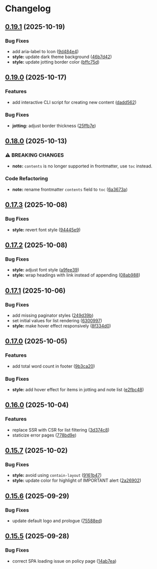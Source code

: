 # Changelog

## [0.19.1](https://github.com/tuyuritio/astro-theme-thought-lite/compare/v0.19.0...v0.19.1) (2025-10-19)


### Bug Fixes

* add aria-label to Icon ([9d484e4](https://github.com/tuyuritio/astro-theme-thought-lite/commit/9d484e4a50c6cb44f3b83e5d6bb0c6e4b8cfc26f))
* **style:** update dark theme background ([46b7d42](https://github.com/tuyuritio/astro-theme-thought-lite/commit/46b7d4253e0952e8b039daa81c0433adc386d328))
* **style:** update jotting border color ([bffc75d](https://github.com/tuyuritio/astro-theme-thought-lite/commit/bffc75d1a8809f914c8caa87dfb6c373183ae429))

## [0.19.0](https://github.com/tuyuritio/astro-theme-thought-lite/compare/v0.18.0...v0.19.0) (2025-10-17)


### Features

* add interactive CLI script for creating new content ([dadd562](https://github.com/tuyuritio/astro-theme-thought-lite/commit/dadd562ca76001e898323a39de03d1f76f3a74cf))


### Bug Fixes

* **jotting:** adjust border thickness ([25ffb7e](https://github.com/tuyuritio/astro-theme-thought-lite/commit/25ffb7edd21a80349d0791a7ff68da978087decb))

## [0.18.0](https://github.com/tuyuritio/astro-theme-thought-lite/compare/v0.17.3...v1.0.0) (2025-10-13)


### ⚠ BREAKING CHANGES

* **note:** `contents` is no longer supported in frontmatter, use `toc` instead.

### Code Refactoring

* **note:** rename frontmatter `contents` field to `toc` ([6a3673a](https://github.com/tuyuritio/astro-theme-thought-lite/commit/6a3673a2202dab4f7f545516806b0a4f734a1f5a))

## [0.17.3](https://github.com/tuyuritio/astro-theme-thought-lite/compare/v0.17.2...v0.17.3) (2025-10-08)


### Bug Fixes

* **style:** revert font style ([94445e9](https://github.com/tuyuritio/astro-theme-thought-lite/commit/94445e9b6c075151366d2fd4d50aa86006697c31))

## [0.17.2](https://github.com/tuyuritio/astro-theme-thought-lite/compare/v0.17.1...v0.17.2) (2025-10-08)


### Bug Fixes

* **style:** adjust font style ([a9fee39](https://github.com/tuyuritio/astro-theme-thought-lite/commit/a9fee39367d4827976a2e70ea815f7ea4e60c888))
* **style:** wrap headings with link instead of appending ([08ab988](https://github.com/tuyuritio/astro-theme-thought-lite/commit/08ab988f3890423b9d5f22b879b12be34246e42a))

## [0.17.1](https://github.com/tuyuritio/astro-theme-thought-lite/compare/v0.17.0...v0.17.1) (2025-10-06)


### Bug Fixes

* add missing paginator styles ([249d39b](https://github.com/tuyuritio/astro-theme-thought-lite/commit/249d39b0fadedd7f56fcd9ddb0cef191cc201b27))
* set initial values for list rendering ([6300997](https://github.com/tuyuritio/astro-theme-thought-lite/commit/630099735ec515347916d050b6424086dafd738c))
* **style:** make hover effect responsively ([8f334d0](https://github.com/tuyuritio/astro-theme-thought-lite/commit/8f334d03bd19c1473824ec22b66ac61085633387))

## [0.17.0](https://github.com/tuyuritio/astro-theme-thought-lite/compare/v0.16.0...v0.17.0) (2025-10-05)


### Features

* add total word count in footer ([9b3ca20](https://github.com/tuyuritio/astro-theme-thought-lite/commit/9b3ca20436222cd80aed49f1d7fb83e06718be7d))


### Bug Fixes

* **style:** add hover effect for items in jotting and note list ([e2fbc48](https://github.com/tuyuritio/astro-theme-thought-lite/commit/e2fbc48dc4f701fda0811871aab737018c309a6b))

## [0.16.0](https://github.com/tuyuritio/astro-theme-thought-lite/compare/v0.15.7...v0.16.0) (2025-10-04)


### Features

* replace SSR with CSR for list filtering ([3d374c8](https://github.com/tuyuritio/astro-theme-thought-lite/commit/3d374c89617a98caf609fe5d11a86b231925d8be))
* staticize error pages ([778bd9e](https://github.com/tuyuritio/astro-theme-thought-lite/commit/778bd9e194d7afb58bb6db212a4e07f80e8481f3))

## [0.15.7](https://github.com/tuyuritio/astro-theme-thought-lite/compare/v0.15.6...v0.15.7) (2025-10-02)


### Bug Fixes

* **style:** avoid using `contain-layout` ([9161b47](https://github.com/tuyuritio/astro-theme-thought-lite/commit/9161b47e5ce9f8d7746d2d40a1fd5073feec7d02))
* **style:** update color for highlight of IMPORTANT alert ([2a26902](https://github.com/tuyuritio/astro-theme-thought-lite/commit/2a26902843f2327ec7e4866e90481868345eb5e9))

## [0.15.6](https://github.com/tuyuritio/astro-theme-thought-lite/compare/v0.15.5...v0.15.6) (2025-09-29)


### Bug Fixes

* update default logo and prologue ([75588ed](https://github.com/tuyuritio/astro-theme-thought-lite/commit/75588ed6ec7ebeeca65682a967a9729175e9b5e7))

## [0.15.5](https://github.com/tuyuritio/astro-theme-thought-lite/compare/v0.15.4...v0.15.5) (2025-09-28)


### Bug Fixes

* correct SPA loading issue on policy page ([14ab7ea](https://github.com/tuyuritio/astro-theme-thought-lite/commit/14ab7ea82da36c8b9f3994e2b57d102df32c15d8))
